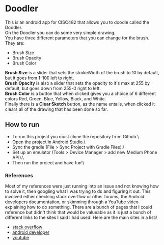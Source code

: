 # Doodler
This is an android app for CISC482 that allows you to doodle called the Doodler.\
On the Doodler you can do some very simple drawing.\
You have three different parameters that you can change for the brush.\
They are:
- Brush Size
- Brush Opacity
- Brush Color

**Brush Size** is a slider that sets the strokeWidth of the brush to 10 by default, but it goes from 1-100 left to right.\
**Brush Opacity** is also a slider that sets the opacity to it's max at 255 by default, but goes down from 255-0 right to left.\
**Brush Color** is a button that when clicked gives you a choice of 6 different colors Red, Green, Blue, Yellow, Black, and White.\
Finally there is a **Clear Sketch** button, as the name entails, when clicked it clears all of the drawing that has been done so far.

## How to run
- To run this project you must clone the repository from Github.\
- Open the project in Android Studio.\
- Sync the gradle (File > Sync Project with Gradle Files).\
- Set up an emulator (Tools > Device Manager > add new Medium Phone API).\
- Then run the project and have fun!\

### References
Most of my references were just running into an issue and not knowing how to solve it, then googling what I was trying to do and figuring it out. This involved either checking stack overflow or other forums, the Android developers documentation, or skimming through a YouTube video explaining how to do something. There are a bunch of pages that I could reference but didn't think that would be valueable as it is just a bunch of different links to the sites I said I had used. Here are the main sites in a list:\
- [stack overflow](https://stackoverflow.com/)
- [android developer](https://developer.android.com/)
- [youtube](https://www.youtube.com/)
